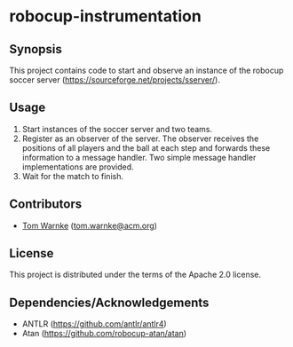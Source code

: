 # robocup-instrumentation

## Synopsis

This project contains code to start and observe an instance of the robocup soccer server (https://sourceforge.net/projects/sserver/). 

## Usage

1. Start instances of the soccer server and two teams.
2. Register as an observer of the server. The observer receives the positions of all players and the ball at each step and forwards these information to a message handler. Two simple message handler implementations are provided.    
3. Wait for the match to finish.
  
## Contributors

* [Tom Warnke](https://github.com/Toromtomtom) (<tom.warnke@acm.org>)

## License

This project is distributed under the terms of the Apache 2.0 license.

## Dependencies/Acknowledgements

* ANTLR (https://github.com/antlr/antlr4)
* Atan (https://github.com/robocup-atan/atan)